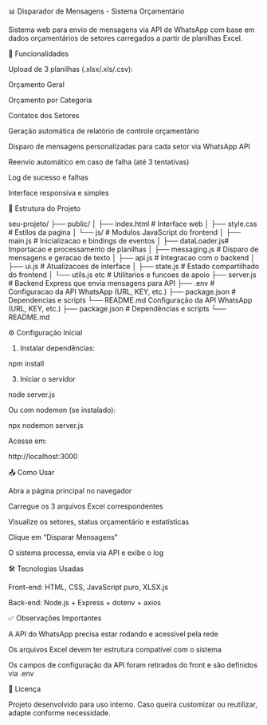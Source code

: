 📊 Disparador de Mensagens - Sistema Orçamentário

Sistema web para envio de mensagens via API de WhatsApp com base em dados orçamentários de setores carregados a partir de planilhas Excel.

🚀 Funcionalidades

Upload de 3 planilhas (.xlsx/.xls/.csv):

Orçamento Geral

Orçamento por Categoria

Contatos dos Setores

Geração automática de relatório de controle orçamentário

Disparo de mensagens personalizadas para cada setor via WhatsApp API

Reenvio automático em caso de falha (até 3 tentativas)

Log de sucesso e falhas

Interface responsiva e simples

📁 Estrutura do Projeto

seu-projeto/
├── public/
│   ├── index.html       # Interface web
│   ├── style.css        # Estilos da pagina
│   └── js/              # Modulos JavaScript do frontend
│       ├── main.js      # Inicializacao e bindings de eventos
│       ├── dataLoader.js# Importacao e processamento de planilhas
│       ├── messaging.js # Disparo de mensagens e geracao de texto
│       ├── api.js       # Integracao com o backend
│       ├── ui.js        # Atualizacoes de interface
│       ├── state.js     # Estado compartilhado do frontend
│       └── utils.js etc # Utilitarios e funcoes de apoio
├── server.js            # Backend Express que envia mensagens para API
├── .env                 # Configuracao da API WhatsApp (URL, KEY, etc.)
├── package.json         # Dependencias e scripts
└── README.md
Configuração da API WhatsApp (URL, KEY, etc.)
├── package.json         # Dependências e scripts
└── README.md

⚙️ Configuração Inicial

1. Instalar dependências:

npm install

3. Iniciar o servidor

node server.js

Ou com nodemon (se instalado):

npx nodemon server.js

Acesse em:

http://localhost:3000

📤 Como Usar

Abra a página principal no navegador

Carregue os 3 arquivos Excel correspondentes

Visualize os setores, status orçamentário e estatísticas

Clique em “Disparar Mensagens”

O sistema processa, envia via API e exibe o log

🛠 Tecnologias Usadas

Front-end: HTML, CSS, JavaScript puro, XLSX.js

Back-end: Node.js + Express + dotenv + axios

✅ Observações Importantes

A API do WhatsApp precisa estar rodando e acessível pela rede

Os arquivos Excel devem ter estrutura compatível com o sistema

Os campos de configuração da API foram retirados do front e são definidos via .env

📄 Licença

Projeto desenvolvido para uso interno. Caso queira customizar ou reutilizar, adapte conforme necessidade.
